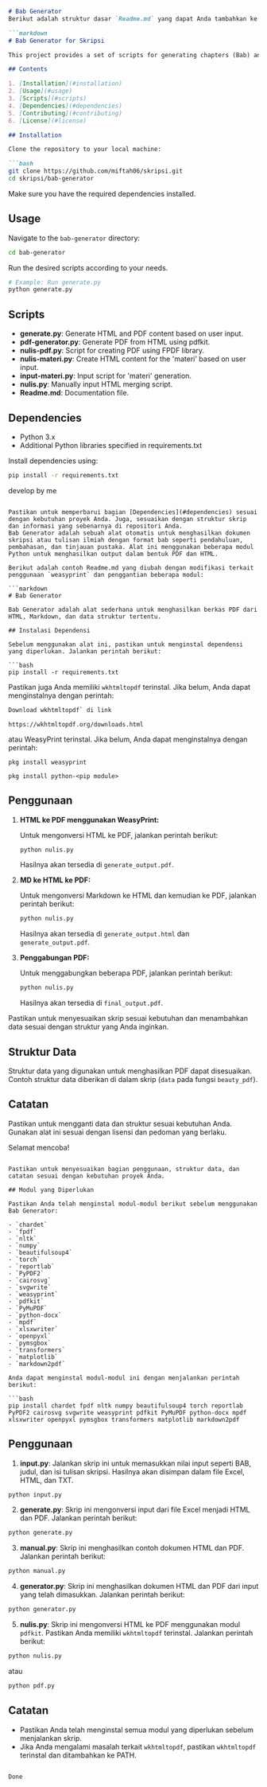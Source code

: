 ```markdown
# Bab Generator
Berikut adalah struktur dasar `Readme.md` yang dapat Anda tambahkan ke repositori GitHub Anda:

```markdown
# Bab Generator for Skripsi

This project provides a set of scripts for generating chapters (Bab) and converting them into HTML and PDF formats. The project includes various scripts that cater to different needs of generating content, beautifying the output, and merging files.

## Contents

1. [Installation](#installation)
2. [Usage](#usage)
3. [Scripts](#scripts)
4. [Dependencies](#dependencies)
5. [Contributing](#contributing)
6. [License](#license)

## Installation

Clone the repository to your local machine:

```bash
git clone https://github.com/miftah06/skripsi.git
cd skripsi/bab-generator
```

Make sure you have the required dependencies installed.

## Usage

Navigate to the `bab-generator` directory:

```bash
cd bab-generator
```

Run the desired scripts according to your needs.

```bash
# Example: Run generate.py
python generate.py
```

## Scripts

- **generate.py**: Generate HTML and PDF content based on user input.
- **pdf-generator.py**: Generate PDF from HTML using pdfkit.
- **nulis-pdf.py**: Script for creating PDF using FPDF library.
- **nulis-materi.py**: Create HTML content for the 'materi' based on user input.
- **input-materi.py**: Input script for 'materi' generation.
- **nulis.py**: Manually input HTML merging script.
- **Readme.md**: Documentation file.

## Dependencies

- Python 3.x
- Additional Python libraries specified in requirements.txt

Install dependencies using:

```bash
pip install -r requirements.txt
```

develop by me

```

Pastikan untuk memperbarui bagian [Dependencies](#dependencies) sesuai dengan kebutuhan proyek Anda. Juga, sesuaikan dengan struktur skrip dan informasi yang sebenarnya di repositori Anda.
Bab Generator adalah sebuah alat otomatis untuk menghasilkan dokumen skripsi atau tulisan ilmiah dengan format bab seperti pendahuluan, pembahasan, dan tinjauan pustaka. Alat ini menggunakan beberapa modul Python untuk menghasilkan output dalam bentuk PDF dan HTML.

Berikut adalah contoh Readme.md yang diubah dengan modifikasi terkait penggunaan `weasyprint` dan penggantian beberapa modul:

```markdown
# Bab Generator

Bab Generator adalah alat sederhana untuk menghasilkan berkas PDF dari HTML, Markdown, dan data struktur tertentu.

## Instalasi Dependensi

Sebelum menggunakan alat ini, pastikan untuk menginstal dependensi yang diperlukan. Jalankan perintah berikut:

```bash
pip install -r requirements.txt
```

Pastikan juga Anda memiliki `wkhtmltopdf` terinstal. Jika belum, Anda dapat menginstalnya dengan perintah:

```bash
Download wkhtmltopdf` di link 
```
```
https://wkhtmltopdf.org/downloads.html
```

atau WeasyPrint terinstal. Jika belum, Anda dapat menginstalnya dengan perintah:

```termux
pkg install weasyprint 
```
``` jika pip tidak terinstall
pkg install python-<pip module>

```

## Penggunaan

1. **HTML ke PDF menggunakan WeasyPrint:**

   Untuk mengonversi HTML ke PDF, jalankan perintah berikut:

   ```bash
   python nulis.py
   ```

   Hasilnya akan tersedia di `generate_output.pdf`.

2. **MD ke HTML ke PDF:**

   Untuk mengonversi Markdown ke HTML dan kemudian ke PDF, jalankan perintah berikut:

   ```bash
   python nulis.py
   ```

   Hasilnya akan tersedia di `generate_output.html` dan `generate_output.pdf`.

3. **Penggabungan PDF:**

   Untuk menggabungkan beberapa PDF, jalankan perintah berikut:

   ```bash
   python nulis.py
   ```

   Hasilnya akan tersedia di `final_output.pdf`.

Pastikan untuk menyesuaikan skrip sesuai kebutuhan dan menambahkan data sesuai dengan struktur yang Anda inginkan.

## Struktur Data

Struktur data yang digunakan untuk menghasilkan PDF dapat disesuaikan. Contoh struktur data diberikan di dalam skrip (`data` pada fungsi `beauty_pdf`).

## Catatan

Pastikan untuk mengganti data dan struktur sesuai kebutuhan Anda. Gunakan alat ini sesuai dengan lisensi dan pedoman yang berlaku.

Selamat mencoba!
```

Pastikan untuk menyesuaikan bagian penggunaan, struktur data, dan catatan sesuai dengan kebutuhan proyek Anda.

## Modul yang Diperlukan

Pastikan Anda telah menginstal modul-modul berikut sebelum menggunakan Bab Generator:

- `chardet`
- `fpdf`
- `nltk`
- `numpy`
- `beautifulsoup4`
- `torch`
- `reportlab`
- `PyPDF2`
- `cairosvg`
- `svgwrite`
- `weasyprint`
- `pdfkit`
- `PyMuPDF`
- `python-docx`
- `mpdf`
- `xlsxwriter`
- `openpyxl`
- `pymsgbox`
- `transformers`
- `matplotlib`
- `markdown2pdf`

Anda dapat menginstal modul-modul ini dengan menjalankan perintah berikut:

```bash
pip install chardet fpdf nltk numpy beautifulsoup4 torch reportlab PyPDF2 cairosvg svgwrite weasyprint pdfkit PyMuPDF python-docx mpdf xlsxwriter openpyxl pymsgbox transformers matplotlib markdown2pdf
```

## Penggunaan

1. **input.py**: Jalankan skrip ini untuk memasukkan nilai input seperti BAB, judul, dan isi tulisan skripsi. Hasilnya akan disimpan dalam file Excel, HTML, dan TXT.

```bash
python input.py
```

2. **generate.py**: Skrip ini mengonversi input dari file Excel menjadi HTML dan PDF. Jalankan perintah berikut:

```bash
python generate.py
```

3. **manual.py**: Skrip ini menghasilkan contoh dokumen HTML dan PDF. Jalankan perintah berikut:

```bash
python manual.py
```

4. **generator.py**: Skrip ini menghasilkan dokumen HTML dan PDF dari input yang telah dimasukkan. Jalankan perintah berikut:

```bash
python generator.py
```

5. **nulis.py**: Skrip ini mengonversi HTML ke PDF menggunakan modul `pdfkit`. Pastikan Anda memiliki `wkhtmltopdf` terinstal. Jalankan perintah berikut:

```bash
python nulis.py
```
atau

```bash
python pdf.py
```
## Catatan

- Pastikan Anda telah menginstal semua modul yang diperlukan sebelum menjalankan skrip.
- Jika Anda mengalami masalah terkait `wkhtmltopdf`, pastikan `wkhtmltopdf` terinstal dan ditambahkan ke PATH.

```

Done